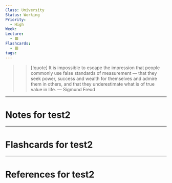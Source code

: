 ```yaml
---
Class: University
Status: Working
Priority:
  - High
Week: 
Lecture:
  - 🟥
Flashcards:
  - 🟥
tags:
---
```

> > [!quote] It is impossible to escape the impression that people commonly use false standards of measurement — that they seek power, success and wealth for themselves and admire them in others, and that they underestimate what is of true value in life.
> — Sigmund Freud

---
# Notes for test2


---
# Flashcards for test2


---
# References for test2
